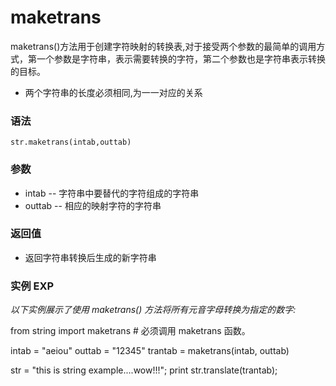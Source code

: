 
# maketrans
maketrans()方法用于创建字符映射的转换表,对于接受两个参数的最简单的调用方式，第一个参数是字符串，表示需要转换的字符，第二个参数也是字符串表示转换的目标。
* 两个字符串的长度必须相同,为一一对应的关系

### 语法
`str.maketrans(intab,outtab)`

### 参数
* intab -- 字符串中要替代的字符组成的字符串
* outtab -- 相应的映射字符的字符串

### 返回值
* 返回字符串转换后生成的新字符串


### 实例 EXP
_以下实例展示了使用 maketrans() 方法将所有元音字母转换为指定的数字:_

from string import maketrans   # 必须调用 maketrans 函数。

intab = "aeiou"
outtab = "12345"
trantab = maketrans(intab, outtab)

str = "this is string example....wow!!!";
print str.translate(trantab);


